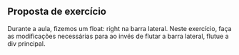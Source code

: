 ## Proposta de exercício

Durante a aula, fizemos um float: right na barra lateral. Neste exercício, faça as modificações necessárias para ao invés de flutar a
barra lateral, flutue a div principal.

